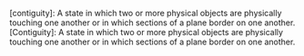 [contiguity]: A state in which two or more physical objects are physically touching one another or in which sections of a plane border on one another.
[Contiguity]: A state in which two or more physical objects are physically touching one another or in which sections of a plane border on one another.

<!-- BUFFER -->